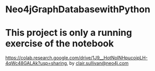 # Neo4jGraphDatabasewithPython

# This project is only a running exercise of the notebook
  https://colab.research.google.com/drive/1J9__HotNoINHpucoipLH-4qWc48GALAk?usp=sharing, by clair.sullivan@neo4j.com
